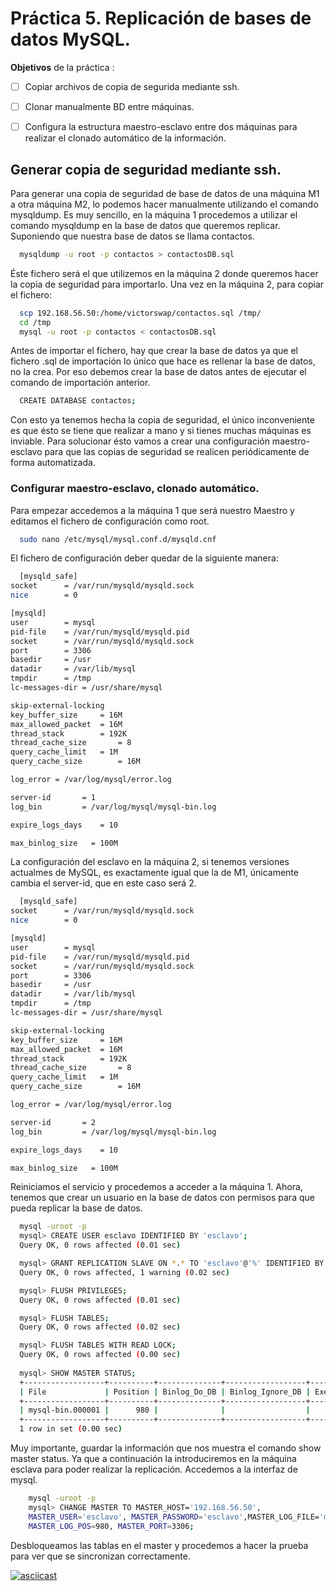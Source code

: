
# Práctica 5. Replicación de bases de datos MySQL.

**Objetivos** de la práctica :

- [ ] Copiar archivos de copia de segurida mediante ssh.
- [ ] Clonar manualmente BD entre máquinas.
- [ ] Configura la estructura maestro-esclavo entre dos máquinas para realizar el clonado automático de la información.


## Generar copia de seguridad mediante ssh.
Para generar una copia de seguridad de base de datos de una máquina M1 a otra máquina M2, lo podemos hacer manualmente utilizando el comando mysqldump. Es muy sencillo, en la máquina 1 procedemos a utilizar el comando mysqldump en la base de datos que queremos replicar. Suponiendo que nuestra base de datos se llama contactos.

```bash
  mysqldump -u root -p contactos > contactosDB.sql
```


Éste fichero será el que utilizemos en la máquina 2 donde queremos hacer la copia de seguridad para importarlo. Una vez en la máquina 2, para copiar el fichero:

```bash
  scp 192.168.56.50:/home/victorswap/contactos.sql /tmp/
  cd /tmp
  mysql -u root -p contactos < contactosDB.sql
```


Antes de importar el fichero, hay que crear la base de datos ya que el fichero .sql de importación lo único que hace es rellenar la base de datos, no la crea. Por eso debemos crear la base de datos antes de ejecutar el comando de importación anterior.

```bash
  CREATE DATABASE contactos;
```

Con esto ya tenemos hecha la copia de seguridad, el único inconveniente es que ésto se tiene que realizar a mano y si tienes muchas máquinas es inviable. Para solucionar ésto vamos a crear una configuración maestro-esclavo para que las copias de seguridad se realicen periódicamente de forma automatizada.


### Configurar maestro-esclavo, clonado automático.
Para empezar accedemos a la máquina 1 que será nuestro Maestro y editamos el fichero de configuración como root. 

```bash
  sudo nano /etc/mysql/mysql.conf.d/mysqld.cnf
```

El fichero de configuración deber quedar de la siguiente manera:

```bash
  [mysqld_safe]
socket		= /var/run/mysqld/mysqld.sock
nice		= 0

[mysqld]
user		= mysql
pid-file	= /var/run/mysqld/mysqld.pid
socket		= /var/run/mysqld/mysqld.sock
port		= 3306
basedir		= /usr
datadir		= /var/lib/mysql
tmpdir		= /tmp
lc-messages-dir	= /usr/share/mysql

skip-external-locking
key_buffer_size		= 16M
max_allowed_packet	= 16M
thread_stack		= 192K
thread_cache_size       = 8
query_cache_limit	= 1M
query_cache_size        = 16M

log_error = /var/log/mysql/error.log

server-id		= 1
log_bin			= /var/log/mysql/mysql-bin.log

expire_logs_days	= 10

max_binlog_size   = 100M

```

La configuración del esclavo en la máquina 2, si tenemos versiones actualmes de MySQL, es exactamente igual que la de M1, únicamente cambia el server-id, que en este caso será 2. 

```bash
  [mysqld_safe]
socket		= /var/run/mysqld/mysqld.sock
nice		= 0

[mysqld]
user		= mysql
pid-file	= /var/run/mysqld/mysqld.pid
socket		= /var/run/mysqld/mysqld.sock
port		= 3306
basedir		= /usr
datadir		= /var/lib/mysql
tmpdir		= /tmp
lc-messages-dir	= /usr/share/mysql

skip-external-locking
key_buffer_size		= 16M
max_allowed_packet	= 16M
thread_stack		= 192K
thread_cache_size       = 8
query_cache_limit	= 1M
query_cache_size        = 16M

log_error = /var/log/mysql/error.log

server-id		= 2
log_bin			= /var/log/mysql/mysql-bin.log

expire_logs_days	= 10

max_binlog_size   = 100M

```

Reiniciamos el servicio y procedemos a acceder a la máquina 1. Ahora, tenemos que crear un usuario en la base de datos con permisos para que pueda replicar la base de datos.

```bash
  mysql -uroot -p
  mysql> CREATE USER esclavo IDENTIFIED BY 'esclavo';
  Query OK, 0 rows affected (0.01 sec)

  mysql> GRANT REPLICATION SLAVE ON *.* TO 'esclavo'@'%' IDENTIFIED BY 'esclavo';
  Query OK, 0 rows affected, 1 warning (0.02 sec)

  mysql> FLUSH PRIVILEGES;
  Query OK, 0 rows affected (0.01 sec)

  mysql> FLUSH TABLES;
  Query OK, 0 rows affected (0.02 sec)

  mysql> FLUSH TABLES WITH READ LOCK;
  Query OK, 0 rows affected (0.00 sec)
  
  mysql> SHOW MASTER STATUS;
  +------------------+----------+--------------+------------------+-------------------+
  | File             | Position | Binlog_Do_DB | Binlog_Ignore_DB | Executed_Gtid_Set |
  +------------------+----------+--------------+------------------+-------------------+
  | mysql-bin.000001 |      980 |              |                  |                   |
  +------------------+----------+--------------+------------------+-------------------+
  1 row in set (0.00 sec)


```

Muy importante, guardar la información que nos muestra el comando show master status. Ya que a continuación la introduciremos en la máquina esclava para poder realizar la replicación. Accedemos a la interfaz de mysql.

```bash
    mysql -uroot -p
    mysql> CHANGE MASTER TO MASTER_HOST='192.168.56.50', 
    MASTER_USER='esclavo', MASTER_PASSWORD='esclavo',MASTER_LOG_FILE='mysql-bin.000001', 
    MASTER_LOG_POS=980, MASTER_PORT=3306;
```

Desbloqueamos las tablas en el master y procedemos a hacer la prueba para ver que se sincronizan correctamente.

[![asciicast](https://asciinema.org/a/H1g0ruVu5QZcjLEmyhf22M5g9.svg)](https://asciinema.org/a/H1g0ruVu5QZcjLEmyhf22M5g9)
